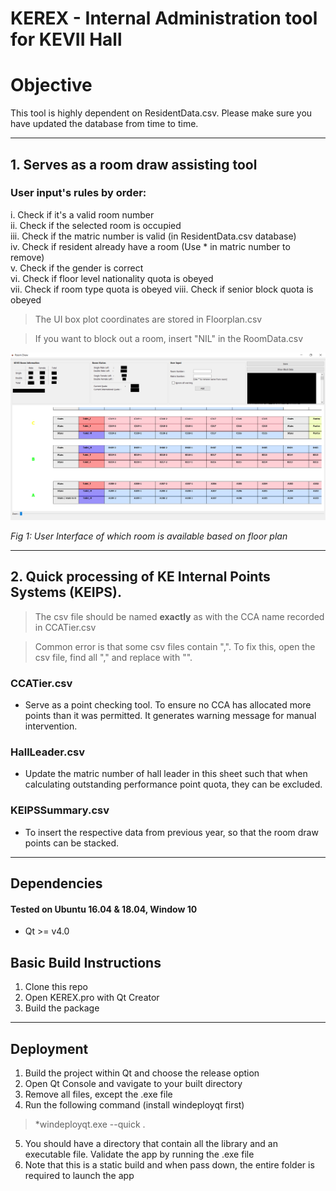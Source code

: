 # **KEREX - Internal Administration tool for KEVII Hall**

# Objective  

This tool is highly dependent on ResidentData.csv. Please make sure you have updated the database from time to time. 

---

## 1. Serves as a room draw assisting tool 

### User input's rules by order:  
i. Check if it's a valid room number  
ii. Check if the selected room is occupied  
iii. Check if the matric number is valid (in ResidentData.csv database)  
iv. Check if resident already have a room (Use * in matric number to remove)  
v. Check if the gender is correct  
vi. Check if floor level nationality quota is obeyed  
vii. Check if room type quota is obeyed
viii. Check if senior block quota is obeyed

> The UI box plot coordinates are stored in Floorplan.csv

> If you want to block out a room, insert "NIL" in the RoomData.csv


![RD 1](./assets/kerex_1.png)

*Fig 1: User Interface of which room is available based on floor plan*

--- 

## 2.  Quick processing of KE Internal Points Systems (KEIPS). 
> The csv file should be named **exactly** as with the CCA name recorded in CCATier.csv  

> Common error is that some csv files contain ",". To fix this, open the csv file, find all "," and replace with "".

### CCATier.csv  
- Serve as a point checking tool. To ensure no CCA has allocated more points than it was permitted. It generates warning message for manual intervention.

### HallLeader.csv
- Update the matric number of hall leader in this sheet such that when calculating outstanding performance point quota, they can be excluded.

### KEIPSSummary.csv
- To insert the respective data from previous year, so that the room draw points can be stacked.  


--- 

## Dependencies
#### Tested on Ubuntu 16.04 & 18.04, Window 10

- Qt >= v4.0

## Basic Build Instructions

1. Clone this repo
2. Open KEREX.pro with Qt Creator 
3. Build the package

--- 

## Deployment

1. Build the project within Qt and choose the release option
2. Open Qt Console and vavigate to your built directory
3. Remove all files, except the .exe file
4. Run the following command (install windeployqt first)
>*windeployqt.exe --quick .
5. You should have a directory that contain all the library and an executable file. Validate the app by running the .exe file
6. Note that this is a static build and when pass down, the entire folder is required to launch the app